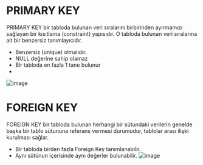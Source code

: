 # PRIMARY KEY

PRIMARY KEY bir tabloda bulunan veri sıralarını birbirinden ayırmamızı sağlayan bir kısıtlama (constraint) yapısıdır. O tabloda bulunan veri sıralarına ait bir benzersiz tanımlayıcıdır.

- Benzersiz (unique) olmalıdır.
- NULL değerine sahip olamaz
- Bir tabloda en fazla 1 tane bulunur
- 
![image](https://user-images.githubusercontent.com/45708619/232773825-21783190-06e3-4cd2-8b9f-79c7531b4080.png)

# FOREIGN KEY

FOREIGN KEY bir tabloda bulunan herhangi bir sütundaki verilerin genelde başka bir tablo sütununa referans vermesi durumudur, tablolar arası ilişki kurulması sağlar.

- Bir tabloda birden fazla Foreign Key tanımlanabilir.
- Aynı sütünun içerisinde aynı değerler bulunabilir.
![image](https://user-images.githubusercontent.com/45708619/232774299-a768212d-6428-4064-9647-a83ca34d7fcc.png)
